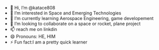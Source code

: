 - 👋 Hi, I’m @katace808
- 👀 I’m interested in Space and Emerging Technologies
- 🌱 I’m currently learning Aerospace Engineering, game developement
- 💞️ I’m looking to collaborate on a space or rocket, plane project
- 📫 reach me on linkdin
- 😄 Pronouns: HE, HIM
- ⚡ Fun fact:I am a pretty quick learner

<!---
katace808/katace808 is a ✨ special ✨ repository because its `README.md` (this file) appears on your GitHub profile.
You can click the Preview link to take a look at your changes.
--->
